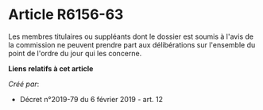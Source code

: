# Article R6156-63

Les membres titulaires ou suppléants dont le dossier est soumis à l'avis de la commission ne peuvent prendre part aux
délibérations sur l'ensemble du point de l'ordre du jour qui les concerne.

**Liens relatifs à cet article**

_Créé par_:

  - Décret n°2019-79 du 6 février 2019 - art. 12
